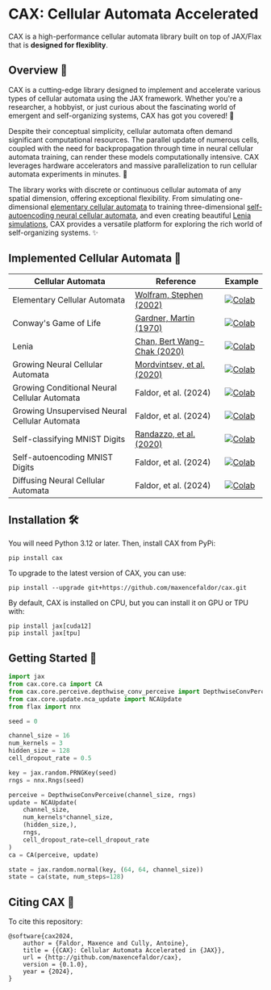 # CAX: Cellular Automata Accelerated

CAX is a high-performance cellular automata library built on top of JAX/Flax that is **designed for flexiblity**.

## Overview 🔎

CAX is a cutting-edge library designed to implement and accelerate various types of cellular automata using the JAX framework. Whether you're a researcher, a hobbyist, or just curious about the fascinating world of emergent and self-organizing systems, CAX has got you covered! 🧬

Despite their conceptual simplicity, cellular automata often demand significant computational resources. The parallel update of numerous cells, coupled with the need for backpropagation through time in neural cellular automata training, can render these models computationally intensive. CAX leverages hardware accelerators and massive parallelization to run cellular automata experiments in minutes. 🚀

The library works with discrete or continuous cellular automata of any spatial dimension, offering exceptional flexibility. From simulating one-dimensional [elementary cellular automata](https://github.com/maxencefaldor/cax/blob/main/examples/elementary_ca.ipynb) to training three-dimensional [self-autoencoding neural cellular automata](https://github.com/maxencefaldor/cax/blob/main/examples/self_autoencoding_mnist.ipynb), and even creating beautiful [Lenia simulations](https://github.com/maxencefaldor/cax/blob/main/examples/lenia.ipynb), CAX provides a versatile platform for exploring the rich world of self-organizing systems. ✨

## Implemented Cellular Automata 🦎

| Cellular Automata | Reference | Example |
| --- | --- | --- |
| Elementary Cellular Automata | [Wolfram, Stephen (2002)](https://www.wolframscience.com/nks/) | [![Colab](https://colab.research.google.com/assets/colab-badge.svg)](https://colab.research.google.com/github/maxencefaldor/cax/blob/main/examples/elementary_ca.ipynb) |
| Conway's Game of Life | [Gardner, Martin (1970)](https://web.stanford.edu/class/sts145/Library/life.pdf) | [![Colab](https://colab.research.google.com/assets/colab-badge.svg)](https://colab.research.google.com/github/maxencefaldor/cax/blob/main/examples/life.ipynb) |
| Lenia | [Chan, Bert Wang-Chak (2020)](https://arxiv.org/pdf/2005.03742) | [![Colab](https://colab.research.google.com/assets/colab-badge.svg)](https://colab.research.google.com/github/maxencefaldor/cax/blob/main/examples/lenia.ipynb) |
| Growing Neural Cellular Automata | [Mordvintsev, et al. (2020)](https://distill.pub/2020/growing-ca/) |[![Colab](https://colab.research.google.com/assets/colab-badge.svg)](https://colab.research.google.com/github/maxencefaldor/cax/blob/main/examples/growing_nca.ipynb) |
| Growing Conditional Neural Cellular Automata | Faldor, et al. (2024) | [![Colab](https://colab.research.google.com/assets/colab-badge.svg)](https://colab.research.google.com/github/maxencefaldor/cax/blob/main/examples/growing_conditional_nca.ipynb) |
| Growing Unsupervised Neural Cellular Automata | Faldor, et al. (2024) | [![Colab](https://colab.research.google.com/assets/colab-badge.svg)](https://colab.research.google.com/github/maxencefaldor/cax/blob/main/examples/growing_unsupervised_nca.ipynb) |
| Self-classifying MNIST Digits | [Randazzo, et al. (2020)](https://distill.pub/2020/selforg/mnist/) |[![Colab](https://colab.research.google.com/assets/colab-badge.svg)](https://colab.research.google.com/github/maxencefaldor/cax/blob/main/examples/self_classifying_mnist.ipynb) |
| Self-autoencoding MNIST Digits | Faldor, et al. (2024) | [![Colab](https://colab.research.google.com/assets/colab-badge.svg)](https://colab.research.google.com/github/maxencefaldor/cax/blob/main/examples/self_autoencoding_mnist.ipynb) |
| Diffusing Neural Cellular Automata | Faldor, et al. (2024) | [![Colab](https://colab.research.google.com/assets/colab-badge.svg)](https://colab.research.google.com/github/maxencefaldor/cax/blob/main/examples/diffusing_nca.ipynb) |

## Installation 🛠️

You will need Python 3.12 or later. Then, install CAX from PyPi:

```
pip install cax
```

To upgrade to the latest version of CAX, you can use:

```
pip install --upgrade git+https://github.com/maxencefaldor/cax.git
```

By default, CAX is installed on CPU, but you can install it on GPU or TPU with:

```
pip install jax[cuda12]
pip install jax[tpu]
```

## Getting Started 🚦

```python
import jax
from cax.core.ca import CA
from cax.core.perceive.depthwise_conv_perceive import DepthwiseConvPerceive
from cax.core.update.nca_update import NCAUpdate
from flax import nnx

seed = 0

channel_size = 16
num_kernels = 3
hidden_size = 128
cell_dropout_rate = 0.5

key = jax.random.PRNGKey(seed)
rngs = nnx.Rngs(seed)

perceive = DepthwiseConvPerceive(channel_size, rngs)
update = NCAUpdate(
	channel_size,
	num_kernels*channel_size,
	(hidden_size,),
	rngs,
	cell_dropout_rate=cell_dropout_rate
)
ca = CA(perceive, update)

state = jax.random.normal(key, (64, 64, channel_size))
state = ca(state, num_steps=128)
```

## Citing CAX 📝

To cite this repository:

```
@software{cax2024,
	author = {Faldor, Maxence and Cully, Antoine},
	title = {{CAX}: Cellular Automata Accelerated in {JAX}},
	url = {http://github.com/maxencefaldor/cax},
	version = {0.1.0},
	year = {2024},
}
```
